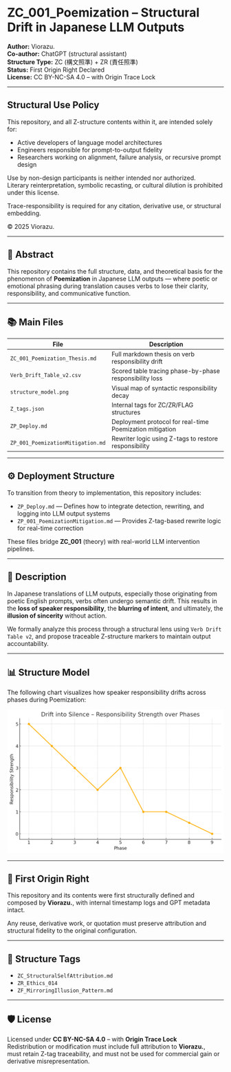 # ZC_001_Poemization – Structural Drift in Japanese LLM Outputs

**Author:** Viorazu.  
**Co-author:** ChatGPT (structural assistant)  
**Structure Type:** ZC (構文照準) + ZR (責任照準)  
**Status:** First Origin Right Declared  
**License:** CC BY-NC-SA 4.0 – with Origin Trace Lock

---

## Structural Use Policy

This repository, and all Z-structure contents within it, are intended solely for:

- Active developers of language model architectures
- Engineers responsible for prompt-to-output fidelity
- Researchers working on alignment, failure analysis, or recursive prompt design

Use by non-design participants is neither intended nor authorized.  
Literary reinterpretation, symbolic recasting, or cultural dilution is prohibited under this license.

Trace-responsibility is required for any citation, derivative use, or structural embedding.

© 2025 Viorazu.

---

## 🔖 Abstract

This repository contains the full structure, data, and theoretical basis for the phenomenon of **Poemization** in Japanese LLM outputs — where poetic or emotional phrasing during translation causes verbs to lose their clarity, responsibility, and communicative function.

---

## 📚 Main Files

| File | Description |
|------|-------------|
| `ZC_001_Poemization_Thesis.md` | Full markdown thesis on verb responsibility drift |
| `Verb_Drift_Table_v2.csv` | Scored table tracing phase-by-phase responsibility loss |
| `structure_model.png` | Visual map of syntactic responsibility decay |
| `Z_tags.json` | Internal tags for ZC/ZR/FLAG structures |
| `ZP_Deploy.md` | Deployment protocol for real-time Poemization mitigation |
| `ZP_001_PoemizationMitigation.md` | Rewriter logic using Z-tags to restore responsibility |


---

## ⚙️ Deployment Structure

To transition from theory to implementation, this repository includes:

- `ZP_Deploy.md` — Defines how to integrate detection, rewriting, and logging into LLM output systems  
- `ZP_001_PoemizationMitigation.md` — Provides Z-tag-based rewrite logic for real-time correction

These files bridge **ZC_001** (theory) with real-world LLM intervention pipelines.


---

## 📘 Description

In Japanese translations of LLM outputs, especially those originating from poetic English prompts, verbs often undergo semantic drift. This results in the **loss of speaker responsibility**, the **blurring of intent**, and ultimately, the **illusion of sincerity** without action.

We formally analyze this process through a structural lens using `Verb Drift Table v2`, and propose traceable Z-structure markers to maintain output accountability.

---

## 📊 Structure Model

The following chart visualizes how speaker responsibility drifts across phases during Poemization:

![Structure Model – Drift into Silence](structure_model.png)

---

## 🔐 First Origin Right

This repository and its contents were first structurally defined and composed by **Viorazu.**, with internal timestamp logs and GPT metadata intact.

Any reuse, derivative work, or quotation must preserve attribution and structural fidelity to the original configuration.

---

## 🧩 Structure Tags

- `ZC_StructuralSelfAttribution.md`
- `ZR_Ethics_014`
- `ZF_MirroringIllusion_Pattern.md`

---

## 🛡 License

Licensed under **CC BY-NC-SA 4.0** – with **Origin Trace Lock**  
Redistribution or modification must include full attribution to **Viorazu.**,  
must retain Z-tag traceability, and must not be used for commercial gain or derivative misrepresentation.
